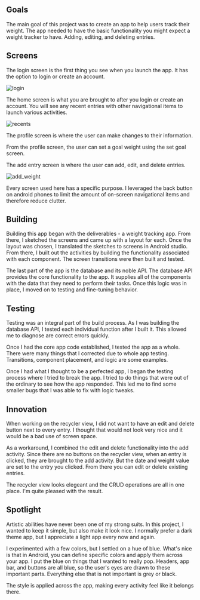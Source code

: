 ## Goals
The main goal of this project was to create an app to help users track their weight. The app needed to have the basic functionality you might expect a weight tracker to have. Adding, editing, and deleting entries.

## Screens
The login screen is the first thing you see when you launch the app. It has the option to login or create an account.

![login](http://https://github.com/jocon15/WeightTracker-Mobile/blob/master/images/login_screen.png)

The home screen is what you are brought to after you login or create an account. You will see any recent entries with other navigational items to launch various activities.

![recents](http://https://github.com/jocon15/WeightTracker-Mobile/blob/master/images/recents_screen.png)

The profile screen is where the user can make changes to their information.

From the profile screen, the user can set a goal weight using the set goal screen.

The add entry screen is where the user can add, edit, and delete entries.

![add_weight](http://https://github.com/jocon15/WeightTracker-Mobile/blob/master/images/add_weight_screen.png)

Every screen used here has a specific purpose. I leveraged the back button on android phones to limit the amount of on-screen navigational items and therefore reduce clutter.

## Building
Building this app began with the deliverables - a weight tracking app. From there, I sketched the screens and came up with a layout for each. Once the layout was chosen, I translated the sketches to screens in Android studio. From there, I built out the activities by building the functionality associated with each component. The screen transitions were then built and tested.

The last part of the app is the database and its noble API. The database API provides the core functionality to the app. It supplies all of the components with the data that they need to perform their tasks. Once this logic was in place, I moved on to testing and fine-tuning behavior.

## Testing
Testing was an integral part of the build process. As I was building the database API, I tested each individual function after I built it. This allowed me to diagnose are correct errors quickly.

Once I had the core app code established, I tested the app as a whole. There were many things that I corrected due to whole app testing. Transitions, component placement, and logic are some examples.

Once I had what I thought to be a perfected app, I began the testing process where I tried to break the app. I tried to do things that were out of the ordinary to see how the app responded. This led me to find some smaller bugs that I was able to fix with logic tweaks.

## Innovation
When working on the recycler view, I did not want to have an edit and delete button next to every entry. I thought that would not look very nice and it would be a bad use of screen space.

As a workaround, I combined the edit and delete functionality into the add activity. Since there are no buttons on the recycler view, when an entry is clicked, they are brought to the add activity. But the date and weight value are set to the entry you clicked. From there you can edit or delete existing entries.

The recycler view looks elegeant and the CRUD operations are all in one place. I'm quite pleased with the result.

## Spotlight
Artistic abilities have never been one of my strong suits. In this project, I wanted to keep it simple, but also make it look nice. I normally prefer a dark theme app, but I appreciate a light app every now and again.

I experimented with a few colors, but I settled on a hue of blue. What's nice is that in Android, you can define specific colors and apply them across your app. I put the blue on things that I wanted to really pop. Headers, app bar, and buttons are all blue, so the user's eyes are drawn to these important parts. Everything else that is not important is grey or black.

The style is applied across the app, making every activity feel like it belongs there.